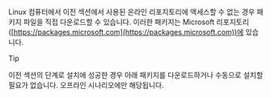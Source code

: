 Linux 컴퓨터에서 이전 섹션에서 사용된 온라인 리포지토리에 액세스할 수 없는 경우 패키지 파일을 직접 다운로드할 수 있습니다. 이러한 패키지는 Microsoft 리포지토리([https://packages.microsoft.com](https://packages.microsoft.com))에 있습니다.

> [!TIP]
> 이전 섹션의 단계로 설치에 성공한 경우 아래 패키지를 다운로드하거나 수동으로 설치할 필요가 없습니다. 오프라인 시나리오에만 해당됩니다.